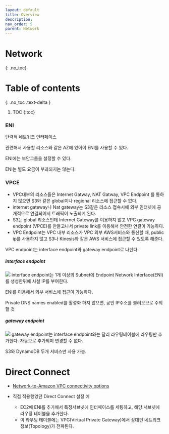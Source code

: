 ```yaml
---
layout: default
title: Overview
description: 
nav_order: 5
parent: Network
---
```



# Network
{: .no_toc}

# Table of contents
{: .no_toc .text-delta }

1. TOC 
{:toc}


### ENI
탄력적 네트워크 인터페이스

관련해서 사용할 리소스와 같은 AZ에 있어야 ENI를 사용할 수 있다.

ENI에는 보안그룹을 설정할 수 있다.

ENI는 별도 요금이 부과되지는 않는다.



### VPCE
* VPC내부의 리소스들은 Internet Gatway, NAT Gatway, VPC Endpoint 를 통하지 않으면 S3와 같은 global이나 regional 리소스에 접근할 수 없다.
* internet gateway나 Nat gateway는 S3같은 리소스 접속시에 외부 인터넷에 공개적으로 연결되어서 트래픽이 노출되게 된다.
* S3는 global 리소스인데 Internet Gateway를 이용하지 않고 VPC gateway endpoint (VPCE)를 만들고나서 private link를 이용해서 안전한 연결이 가능하다.
* VPC Endpoint는 VPC 내부 리소스가 VPC 외부 AWS서비스와 통신할 때, public ip를 사용하지 않고 S3나 Kinesis와 같은 AWS 서비스에 접근할 수 있도록 해준다.

VPC endpoint는 interface endpoint와 gateway endpoint로 나뉜다.
##### interface endpoint
![](/images/aws/VPCE-interface-endpoint.png)
interface endpoint는 1개 이상의 Subnet에 Endpoint Network Interface(ENI)를 생성한뒤에 사설 IP를 부여한다.

ENI를 이용해서 외부 서비스에 접근이 가능하다.

Private DNS names enabled를 활성화 하지 않으면, 공인 IP주소를 불러오므로 주의할 것



##### gateway endpoint
![](/images/aws/VPCE-gateway-endpoint.png)
gateway endpoint는 interface endpoint와는 달리 라우팅테이블에 라우팅만 추가한다. 자동으로 추가되며 변경할 수 없다.

S3와 DynamoDB 두개 서비스만 사용 가능.


# Direct Connect
* [Network-to-Amazon VPC connectivity options](https://docs.aws.amazon.com/whitepapers/latest/aws-vpc-connectivity-options/network-to-amazon-vpc-connectivity-options.html)


* 직접 적용했었던 Direct Connect 설정 예
  + EC2에 ENI를 추가해서 특정서브넷에 인터페이스를 세팅하고, 해당 서브넷에 라우팅 테이블을 추가한다.
  + 이 라우팅 테이블에는 VPG(Virtual Private Gateway)에서 상대편 네트워크 정보(Topology)가 전파된다. 


